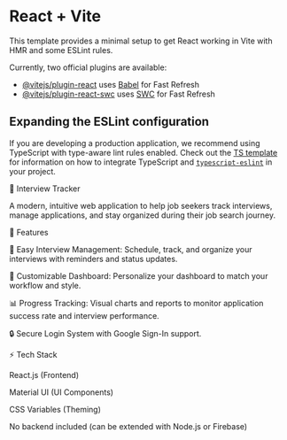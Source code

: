 # React + Vite

This template provides a minimal setup to get React working in Vite with HMR and some ESLint rules.

Currently, two official plugins are available:

- [@vitejs/plugin-react](https://github.com/vitejs/vite-plugin-react/blob/main/packages/plugin-react) uses [Babel](https://babeljs.io/) for Fast Refresh
- [@vitejs/plugin-react-swc](https://github.com/vitejs/vite-plugin-react/blob/main/packages/plugin-react-swc) uses [SWC](https://swc.rs/) for Fast Refresh

## Expanding the ESLint configuration

If you are developing a production application, we recommend using TypeScript with type-aware lint rules enabled. Check out the [TS template](https://github.com/vitejs/vite/tree/main/packages/create-vite/template-react-ts) for information on how to integrate TypeScript and [`typescript-eslint`](https://typescript-eslint.io) in your project.

🎯 Interview Tracker

A modern, intuitive web application to help job seekers track interviews, manage applications, and stay organized during their job search journey.

🚀 Features

📅 Easy Interview Management: Schedule, track, and organize your interviews with reminders and status updates.

🎨 Customizable Dashboard: Personalize your dashboard to match your workflow and style.

📊 Progress Tracking: Visual charts and reports to monitor application success rate and interview performance.

🔒 Secure Login System with Google Sign-In support.

⚡ Tech Stack

React.js (Frontend)

Material UI (UI Components)

CSS Variables (Theming)

No backend included (can be extended with Node.js or Firebase)